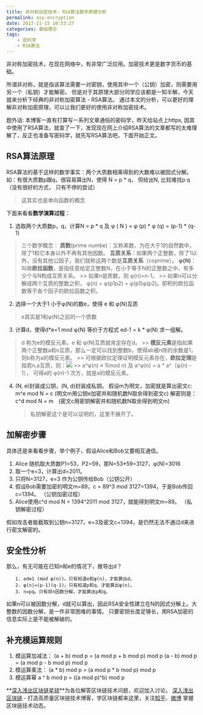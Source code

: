 ```yaml
---
title: 非对称加密技术- RSA算法数学原理分析
permalink: asy-encryption
date: 2017-11-15 10:53:27
categories: 基础理论
tags:
    - 密码学
    - RSA算法
---
```


非对称加密技术，在现在网络中，有非常广泛应用。加密技术更是数字货币的基础。

所谓非对称，就是指该算法需要一对密钥，使用其中一个（公钥）加密，则需要用另一个（私钥）才能解密。
但是对于其原理大部分同学应该都是一知半解，今天就来分析下经典的非对称加密算法 - RSA算法。
通过本文的分析，可以更好的理解非对称加密原理，可以让我们更好的使用非对称加密技术。

<!-- more -->

题外话: 
本博客一直有打算写一系列文章通俗的密码学，昨天给站点上https, 因其中使用了RSA算法，就查了一下，发现现在网上介绍RSA算法的文章都写的太难理解了，反正也准备写密码学，就先写RSA算法吧，下面开始正文。

## RSA算法原理
RSA算法的基于这样的数学事实：两个大质数相乘得到的大数难以被因式分解。
如：有很大质数p跟q，很容易算出N，使得 N = p * q，
但给出N, 比较难找p q（没有很好的方式， 只有不停的尝试）
> 这其实也是单向函数的概念

下面来看看**数学演算过程**：

1. 选取两个大质数p，q，计算N = p * q 及 φ ( N ) = φ (p) * φ (q)  = (p-1) * (q-1)
> 三个数学概念：
> **质数**(prime numbe)：又称素数，为在大于1的自然数中，除了1和它本身以外不再有其他因数。
> **互质关系**：如果两个正整数，除了1以外，没有其他公因子，我们就称这两个数是**互质关系**（coprime）。
> **φ(N)**：叫做**欧拉函数**，是指任意给定正整数N，在小于等于N的正整数之中，有多少个与N构成互质关系。
    >> 如果n是质数，则 φ(n)=n-1。
    >> 如果n可以分解成两个互质的整数之积， φ(n) = φ(p1p2) = φ(p1)φ(p2)。即积的欧拉函数等于各个因子的欧拉函数之积。

2. 选择一个大于1 小于φ(N)的数e，使得 e 和 φ(N)互质
> e其实是1和φ(N)之前的一个质数

3. 计算d，使得d*e=1 mod φ(N) 等价于方程式 ed-1 = k * φ(N) 求一组解。
> d 称为e的模反元素，e 和 φ(N)互质就肯定存在d。
    >> **模反元素**是指如果两个正整数a和n互质，那么一定可以找到整数b，使得ab被n除的余数是1，则b称为a的模反元素。
    >> 可根据欧拉定理证明模反元素存在，**欧拉定理**是指若n,a互质，则：![](https://img.learnblockchain.cn/2017/aes_mod.png!wl)
    >> a^φ(n) ≡ 1(mod n)  及 a^φ(n) = a * a^（φ(n) - 1）， 可得a的 φ(n)-1 次方，就是a的模反元素。

4. (N, e)封装成公钥，(N, d)封装成私钥。
   假设m为明文，加密就是算出密文c:
    m^e mod N = c (明文m用公钥e加密并和随机数N取余得到密文c)
   解密则是：
    c^d mod N = m　(密文c用密钥解密并和随机数N取余得到明文m)
    > 私钥解密这个是可以证明的，这里不展开了。


## 加解密步骤

具体还是来看看步骤，举个例子，假设Alice和Bob又要相互通信。
1. Alice 随机取大质数P1=53，P2=59，那N=53*59=3127，φ(N)=3016
2. 取一个e=3，计算出d=2011。
3. 只将N=3127，e=3 作为公钥传给Bob（公钥公开）
4. 假设Bob需要加密的明文m=89，c = 89^3 mod 3127=1394，于是Bob传回c=1394。 （公钥加密过程）
5. Alice使用c^d mod N = 1394^2011 mod 3127，就能得到明文m=89。 （私钥解密过程）

假如攻击者能截取到公钥n=3127，e=3及密文c=1394，是仍然无法不通过d来进行密文解密的。

## 安全性分析

那么，有无可能在已知n和e的情况下，推导出d？
```
　　1. ed≡1 (mod φ(n))。只有知道e和φ(n)，才能算出d。
　　2. φ(n)=(p-1)(q-1)。只有知道p和q，才能算出φ(n)。
　　3. n=pq。只有将n因数分解，才能算出p和q。
```
如果n可以被因数分解，d就可以算出，因此RSA安全性建立在N的因式分解上。大整数的因数分解，是一件非常困难的事情。
只要密钥长度足够长，用RSA加密的信息实际上是不能被解破的。

## 补充模运算规则
1. 模运算加减法：
    (a + b) mod p = (a mod p + b mod p) mod p
    (a - b) mod p = (a mod p - b mod p) mod p
2. 模运算乘法：
    (a * b) mod p = (a mod p * b mod p) mod p
3. 模运算幂
    a ^ b mod p = ((a mod p)^b) mod p


**[深入浅出区块链星球](https://learnblockchain.cn/images/zsxq.png)**为各位解答区块链技术问题，欢迎加入讨论。
[深入浅出区块链](https://learnblockchain.cn/) - 打造高质量区块链技术博客，学区块链都来这里，关注[知乎](https://www.zhihu.com/people/xiong-li-bing/activities)、[微博](https://weibo.com/517623789) 掌握区块链技术动态。

